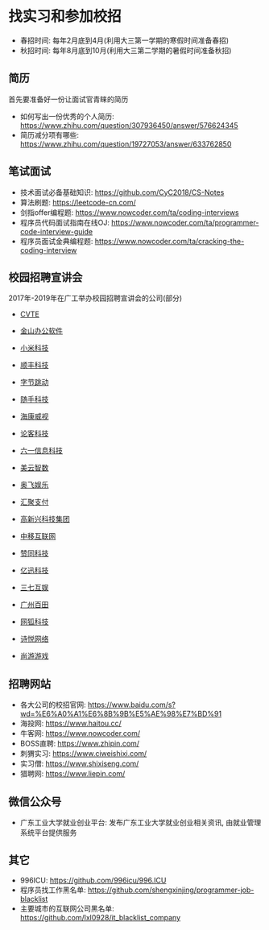 # 找实习和参加校招
- 春招时间: 每年2月底到4月(利用大三第一学期的寒假时间准备春招)
- 秋招时间: 每年8月底到10月(利用大三第二学期的暑假时间准备秋招)

## 简历
首先要准备好一份让面试官青睐的简历
- 如何写出一份优秀的个人简历: https://www.zhihu.com/question/307936450/answer/576624345
- 简历减分项有哪些: https://www.zhihu.com/question/19727053/answer/633762850

## 笔试面试
- 技术面试必备基础知识: https://github.com/CyC2018/CS-Notes
- 算法刷题: https://leetcode-cn.com/
- 剑指offer编程题: https://www.nowcoder.com/ta/coding-interviews
- 程序员代码面试指南在线OJ: https://www.nowcoder.com/ta/programmer-code-interview-guide
- 程序员面试金典编程题: https://www.nowcoder.com/ta/cracking-the-coding-interview

## 校园招聘宣讲会
2017年-2019年在广工举办校园招聘宣讲会的公司(部分)

- [CVTE](http://www.cvte.com/)
- [金山办公软件](http://join.wps.cn/)
- [小米科技](https://www.mi.com/about/join/)
- [顺丰科技](http://www.sf-tech.com.cn/)
- [字节跳动](https://job.bytedance.com/)
- [随手科技](https://www.sui.com/)
- [海康威视](https://www.hikvision.com/cn/)

- [论客科技](https://www.lunkr.cn/)
- [六一信息科技](http://www.61info.cn/)
- [美云智数](https://www.meicloud.com/)
- [奥飞娱乐](http://gdalpha.zhaopin.com/)
- [汇聚支付](https://www.joinpay.com/)
- [高新兴科技集团](https://gosuncn.zhiye.com/)
- [中移互联网](http://www.cmichr.com/)
- [赞同科技](http://www.agree.com.cn/)
- [亿迅科技](http://www.eshore.cn/)

- [三七互娱](https://zhaopin.37.com/)
- [广州百田](http://www.baitianinfo.com/)
- [网狐科技](http://www.foxuc.cn/)
- [诗悦网络](http://shiyuegame.com/join/school/)
- [尚游游戏](https://www.syyx.com/)

## 招聘网站
- 各大公司的校招官网: https://www.baidu.com/s?wd=%E6%A0%A1%E6%8B%9B%E5%AE%98%E7%BD%91
- 海投网: https://www.haitou.cc/
- 牛客网: https://www.nowcoder.com/
- BOSS直聘: https://www.zhipin.com/
- 刺猬实习: https://www.ciweishixi.com/
- 实习僧: https://www.shixiseng.com/
- 猎聘网: https://www.liepin.com/

## 微信公众号
- 广东工业大学就业创业平台: 发布广东工业大学就业创业相关资讯, 由就业管理系统平台提供服务

## 其它
- 996ICU: https://github.com/996icu/996.ICU
- 程序员找工作黑名单: https://github.com/shengxinjing/programmer-job-blacklist
- 主要城市的互联网公司黑名单: https://github.com/lxl0928/it_blacklist_company